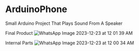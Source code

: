 # ArduinoPhone
Small Arduino Project That Plays Sound From A Speaker


Final Product
![WhatsApp Image 2023-12-23 at 12 01 39 AM](https://github.com/SamChenYu/ArduinoPhone/assets/150127006/dc64857d-32c6-4b3d-80a2-cf388adbdf31)


Internal Parts
![WhatsApp Image 2023-12-23 at 12 00 34 AM](https://github.com/SamChenYu/ArduinoPhone/assets/150127006/748554f5-2454-4c88-a76f-7c9e60d5814b)

